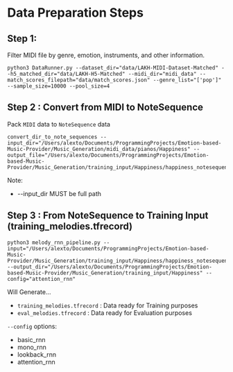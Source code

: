 
# Data Preparation Steps

## Step 1:

Filter MIDI file by genre, emotion, instruments, and other information.

```
python3 DataRunner.py --dataset_dir="data/LAKH-MIDI-Dataset-Matched" --h5_matched_dir="data/LAKH-H5-Matched" --midi_dir="midi_data" --match_scores_filepath="data/match_scores.json" --genre_list="['pop']" --sample_size=10000 --pool_size=4
```

## Step 2 : Convert from MIDI to NoteSequence

Pack `MIDI` data to `NoteSequence` data

```
convert_dir_to_note_sequences --input_dir="/Users/alexto/Documents/ProgrammingProjects/Emotion-based-Music-Provider/Music_Generation/midi_data/pianos/Happiness" --output_file="/Users/alexto/Documents/ProgrammingProjects/Emotion-based-Music-Provider/Music_Generation/training_input/Happiness/happiness_notesequences.tfrecord"
```

Note:
* --input_dir MUST be full path


## Step 3 : From NoteSequence to Training Input (training_melodies.tfrecord)
```
python3 melody_rnn_pipeline.py --input="/Users/alexto/Documents/ProgrammingProjects/Emotion-based-Music-Provider/Music_Generation/training_input/Happiness/happiness_notesequences.tfrecord" --output_dir="/Users/alexto/Documents/ProgrammingProjects/Emotion-based-Music-Provider/Music_Generation/training_input/Happiness" --config="attention_rnn"
```

Will Generate...

* `training_melodies.tfrecord` : Data ready for Training purposes
* `eval_melodies.tfrecord` : Data ready for Evaluation purposes

`--config` options:

* basic_rnn
* mono_rnn
* lookback_rnn
* attention_rnn